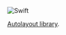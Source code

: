 ![Swift](https://github.com/janodev/AutoLayout/workflows/Swift/badge.svg?branch=master)

[Autolayout library](https://janodev.github.io/AutoLayout/documentation/autolayout/).
